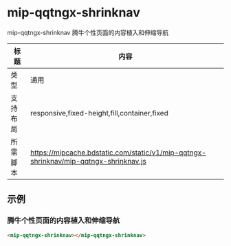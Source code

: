 # mip-qqtngx-shrinknav

mip-qqtngx-shrinknav 腾牛个性页面的内容植入和伸缩导航

标题|内容
----|----
类型|通用
支持布局|responsive,fixed-height,fill,container,fixed
所需脚本|https://mipcache.bdstatic.com/static/v1/mip-qqtngx-shrinknav/mip-qqtngx-shrinknav.js


## 示例

### 腾牛个性页面的内容植入和伸缩导航
```html
<mip-qqtngx-shrinknav></mip-qqtngx-shrinknav>
```


